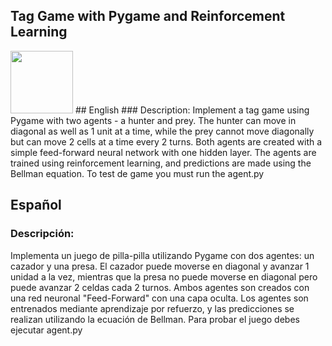 ## Tag Game with Pygame and Reinforcement Learning
<img src="https://github.com/IvanDev-ai/AI-vs-AI---Tag-Game/assets/123570888/1be6a587-d1e8-4a30-8d7a-431784391c01" width="100" height="100">
## English
### Description:
Implement a tag game using Pygame with two agents - a hunter and prey. The hunter can move in diagonal as well as 1 unit at a time, while the prey cannot move diagonally but can move 2 cells at a time every 2 turns. 
Both agents are created with a simple feed-forward neural network with one hidden layer. The agents are trained using reinforcement learning, and predictions are made using the Bellman equation.
To test de game you must run the agent.py

## Español
### Descripción:
Implementa un juego de pilla-pilla utilizando Pygame con dos agentes: un cazador y una presa. El cazador puede moverse en diagonal y avanzar 1 unidad a la vez, mientras que la presa no puede moverse en diagonal 
  pero puede avanzar 2 celdas cada 2 turnos. Ambos agentes son creados con una red neuronal "Feed-Forward" con una capa oculta. Los agentes son entrenados mediante aprendizaje por refuerzo, y las 
  predicciones se realizan utilizando la ecuación de Bellman.
Para probar el juego debes ejecutar agent.py




